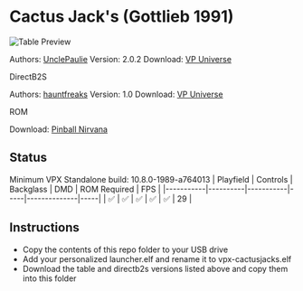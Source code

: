 # Cactus Jack's (Gottlieb 1991)

![Table Preview](https://vpuniverse.com/screenshots/monthly_2022_03/1560364037_CactusJacksCabCapture.png.5566048836ab6e7a8628f11b617d5ea1.png)

Authors: [UnclePaulie](https://vpuniverse.com/profile/16685-unclepaulie/)
Version: 2.0.2
Download: [VP Universe](https://vpuniverse.com/files/file/9373-cactus-jacks-gottlieb-1991-w-vr-room/)

DirectB2S

Authors: [hauntfreaks](https://vpuniverse.com/profile/5216-hauntfreaks/)
Version: 1.0
Download: [VP Universe](https://vpuniverse.com/files/file/17499-cactus-jacks-premier-1991-b2s/)

ROM

Download: [Pinball Nirvana](https://pinballnirvana.com/forums/resources/cactjack.1644/)

## Status 

Minimum VPX Standalone build: 10.8.0-1989-a764013
| Playfield | Controls | Backglass | DMD | ROM Required | FPS | 
|-----------|----------|-----------|-----|--------------|-----|
| :white_check_mark: | :white_check_mark: | :white_check_mark: | :white_check_mark: | :white_check_mark: | 29 |

## Instructions

- Copy the contents of this repo folder to your USB drive
- Add your personalized launcher.elf and rename it to vpx-cactusjacks.elf
- Download the table and directb2s versions listed above and copy them into this folder